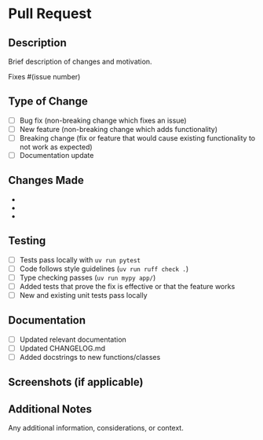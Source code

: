# Pull Request

## Description

Brief description of changes and motivation.

Fixes #(issue number)

## Type of Change

- [ ] Bug fix (non-breaking change which fixes an issue)
- [ ] New feature (non-breaking change which adds functionality)
- [ ] Breaking change (fix or feature that would cause existing functionality to not work as expected)
- [ ] Documentation update

## Changes Made

- 
- 
- 

## Testing

- [ ] Tests pass locally with `uv run pytest`
- [ ] Code follows style guidelines (`uv run ruff check .`)
- [ ] Type checking passes (`uv run mypy app/`)
- [ ] Added tests that prove the fix is effective or that the feature works
- [ ] New and existing unit tests pass locally

## Documentation

- [ ] Updated relevant documentation
- [ ] Updated CHANGELOG.md
- [ ] Added docstrings to new functions/classes

## Screenshots (if applicable)

## Additional Notes

Any additional information, considerations, or context.